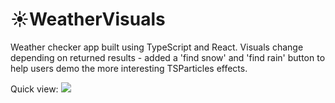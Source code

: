 # ☀️WeatherVisuals

Weather checker app built using TypeScript and React. Visuals change depending on returned results - added a 'find snow' and 'find rain' button to help users demo the more interesting TSParticles effects.  

Quick view:
![](https://github.com/vglampard/weather-app/blob/main/weather-api/public/weathervisuals.gif)
